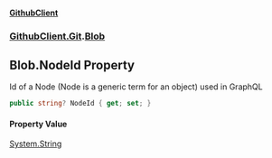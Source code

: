 #### [GithubClient](index.md 'index')
### [GithubClient.Git](GithubClient.Git.md 'GithubClient.Git').[Blob](GithubClient.Git.Blob.md 'GithubClient.Git.Blob')

## Blob.NodeId Property

Id of a Node (Node is a generic term for an object) used in GraphQL

```csharp
public string? NodeId { get; set; }
```

#### Property Value
[System.String](https://docs.microsoft.com/en-us/dotnet/api/System.String 'System.String')